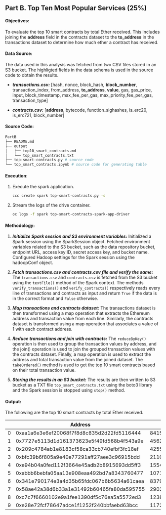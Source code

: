 ## Part B. Top Ten Most Popular Services (25%)

#### Objectives:

To evaluate the top 10 smart contracts by total Ether received. This includes joining the **address** field in the contracts dataset to the **to_address** in the transactions dataset to determine how much ether a contract has received.

#### Data Source:

The data used in this analysis was fetched from two CSV files stored in an S3 bucket. The highligted fields in the data schema is used in the source code to obtain the results.

- **_transactions.csv:_**
  [hash, nonce, block_hash, **block_number**, transaction_index, from_address, **to_address**, **value**, gas, gas_price, input, block_timestamp, max_fee_per_gas, max_priority_fee_per_gas, transaction_type]

- **_contracts.csv:_**
  [**address**, bytecode, function_sighashes, is_erc20, is_erc721, block_number]

#### Source Code:

```sh
PartB
├── README.md
├── output
│   ├── top10_smart_contracts.md
│   └── top_smart_contracts.txt
├── top-smart-contracts.py # source code
└── top_smart_contracts.ipynb # source code for generating table
```

#### Execution:

1. Execute the spark application.

   ```sh
   ccc create spark top-smart-contracts.py -s
   ```

2. Stream the logs of the drive container.

   ```sh
   oc logs -f spark top-smart-contracts-spark-app-driver
   ```

#### Methodology:

1.  **_Initialize Spark session and S3 environment variables:_** Initialized a Spark session using the SparkSession object. Fetched environment variables related to the S3 bucket, such as the data repository bucket, endpoint URL, access key ID, secret access key, and bucket name. Configured Hadoop settings for the Spark session using the hadoopConf object.

2.  **_Fetch transactions.csv and contracts.csv file and verify the same:_** The `transactions.csv` and `contracts.csv` is fetched from the S3 bucket using the `textFile()` method of the Spark context. The methods `verify_transactions()` and `verify_contracts()` respectively reads every line of transactions and contracts as input and return `True` if the data is in the correct format and `False` otherwise.

3.  **_Map transactions and contracts dataset:_** The transactions dataset is then transformed using a map operation that extracts the Ethereum address and transaction value from each line. Similarly, the contracts dataset is transformed using a map operation that associates a value of 1 with each contract address.

4.  **_Reduce transactions and join with contracts:_** The `reduceByKey()` operation is then used to group the transaction values by address, and the join() operation is used to join the grouped transaction values with the contracts dataset. Finally, a map operation is used to extract the address and total transaction value from the joined dataset. The `takeOrdered()` method is used to get the top 10 smart contracts based on their total transaction value.

5.  **_Storing the results in an S3 bucket:_** The results are then written to S3 bucket as a TXT file `top_smart_contracts.txt` using the boto3 library and the Spark session is stopped using `stop()` method.

#### Output:

The following are the top 10 smart contracts by total Ether received.

|     | Address                                    | Value                      | Rank |
| --- | ------------------------------------------ | -------------------------- | ---- |
| 0   | 0xaa1a6e3e6ef20068f7f8d8c835d2d22fd5116444 | 84155363699941767867374641 | 1    |
| 1   | 0x7727e5113d1d161373623e5f49fd568b4f543a9e | 45627128512915344587749920 | 2    |
| 2   | 0x209c4784ab1e8183cf58ca33cb740efbf3fc18ef | 42552989136413198919298969 | 3    |
| 3   | 0xbfc39b6f805a9e40e77291aff27aee3c96915bdd | 21104195138093660050000000 | 4    |
| 4   | 0xe94b04a0fed112f3664e45adb2b8915693dd5ff3 | 15543077635263742254719409 | 5    |
| 5   | 0xabbb6bebfa05aa13e908eaa492bd7a8343760477 | 10719485945628946136524680 | 6    |
| 6   | 0x341e790174e3a4d35b65fdc067b6b5634a61caea | 8379000751917755624057500  | 7    |
| 7   | 0x58ae42a38d6b33a1e31492b60465fa80da595755 | 2902709187105736532863818  | 8    |
| 8   | 0xc7c7f6660102e9a1fee1390df5c76ea5a5572ed3 | 1238086114520042000000000  | 9    |
| 9   | 0xe28e72fcf78647adce1f1252f240bbfaebd63bcc | 1172426432515823142714582  | 10   |
